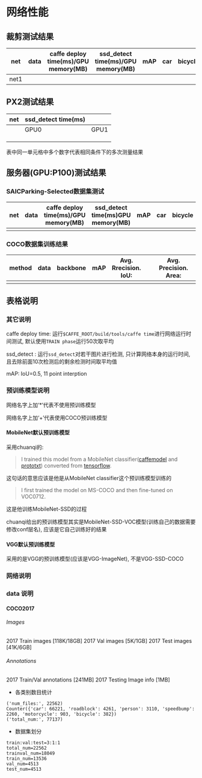 # 网络性能

## 裁剪测试结果

| net  | data | caffe deploy time(ms)/GPU memory(MB) | ssd_detect time(ms)/GPU memory(MB) | mAP  | car  | bicycle | motocycle | person | roadblock | speedbump |
| ---- | ---- | ------------------------------------ | ---------------------------------- | ---- | ---- | ------- | --------- | ------ | --------- | --------- |
| net1 |      |                                      |                                    |      |      |         |           |        |           |           |

## PX2测试结果

| net  | ssd_detect time(ms) |      |
| ---- | ------------------- | ---- |
|      | GPU0                | GPU1 |
|      |                     |      |
|      |                     |      |
|      |                     |      |

表中同一单元格中多个数字代表相同条件下的多次测量结果

## 服务器(GPU:P100)测试结果

### SAICParking-Selected数据集测试

| net                                           | data                 | caffe deploy time(ms)/GPU memory(MB) | ssd_detect time(ms)GPU memory(MB) | mAP   | car   | bicycle | motocycle | person | roadblock | speedbump |
| --------------------------------------------- | -------------------- | ------------------------------------ | --------------------------------- | ----- | ----- | ------- | --------- | ------ | --------- | --------- |
|                |  |                            |                   |   |  |    |      |   |      |      |

### COCO数据集训练结果

| method | data | backbone | mAP  | Avg. Rrecision. IoU: |      |      | Avg. Precision. Area: |      |      | Avg. Recall. Dets: |      |      | Avg. Recall. Area: |      |      |
| ------ | ---- | -------- | ---- | -------------------- | ---- | ---- | --------------------- | ---- | ---- | ------------------ | ---- | ---- | ------------------ | ---- | ---- |
|        |      |          |      |                      |      |      |                       |      |      |                    |      |      |                    |      |      |

## 表格说明

### 其它说明

caffe deploy time: 运行`$CAFFE_ROOT/build/tools/caffe time`进行网络运行时间测试, 默认使用`TRAIN phase`运行50次取平均

ssd_detect : 运行`ssd_detect`对若干图片进行检测, 只计算网络本身的运行时间, 且去除前面10次检测后的剩余检测时间取平均值

mAP: IoU=0.5, 11 point interption

### 预训练模型说明

网络名字上加‘*’代表不使用预训练模型

网络名字上加‘+’代表使用COCO预训练模型

#### MobileNet默认预训练模型

采用chuanqi的:

> I trained this model from a MobileNet classifier([caffemodel](https://drive.google.com/open?id=0B3gersZ2cHIxZi13UWF0OXBsZzA) and [prototxt](https://drive.google.com/open?id=0B3gersZ2cHIxWGEzbG5nSXpNQzA)) converted from [tensorflow](http://download.tensorflow.org/models/mobilenet_v1_1.0_224_2017_06_14.tar.gz). 

这句话的意思应该是他是从MobileNet  classifier这个预训练模型训练的

> I first trained the model on MS-COCO and then fine-tuned on VOC0712. 

这是他训练MobileNet-SSD的过程

chuanqi给出的预训练模型其实是MobileNet-SSD-VOC模型(训练自己的数据需要修改conf层名), 应该是它自己训练好的结果

#### VGG默认预训练模型 

采用的是VGG的预训练模型(应该是VGG-ImageNet), 不是VGG-SSD-COCO

### 网络说明

### data 说明

#### COCO2017

###### Images

2017 Train images [118K/18GB]
2017 Val images [5K/1GB]
2017 Test images [41K/6GB]

###### Annotations

2017 Train/Val annotations [241MB]
2017 Testing Image info [1MB]

- 各类别数目统计

```shell
('num_files:', 22562)
Counter({'car': 66221, 'roadblock': 4261, 'person': 3110, 'speedbump': 2260, 'motorcycle': 903, 'bicycle': 382})
('total_num:', 77137)
```

- 数据集划分

```shell
train:val:test=3:1:1
total_num=22562
trainval_num=18049
train_num=13536
val_num=4513
test_num=4513
```

## 
